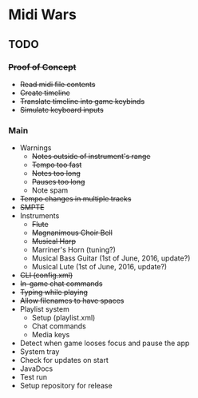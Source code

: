 # Midi Wars

## TODO

### ~~Proof of Concept~~
* ~~Read midi file contents~~
* ~~Create timeline~~
* ~~Translate timeline into game keybinds~~
* ~~Simulate keyboard inputs~~

### Main
* Warnings
  * ~~Notes outside of instrument's range~~
  * ~~Tempo too fast~~
  * ~~Notes too long~~
  * ~~Pauses too long~~
  * Note spam
* ~~Tempo changes in multiple tracks~~
* ~~SMPTE~~
* Instruments
  * ~~Flute~~
  * ~~Magnanimous Choir Bell~~
  * ~~Musical Harp~~
  * Marriner's Horn (tuning?)
  * Musical Bass Guitar (1st of June, 2016, update?)
  * Musical Lute (1st of June, 2016, update?)
* ~~CLI (config.xml)~~
* ~~In-game chat commands~~
* ~~Typing while playing~~
* ~~Allow filenames to have spaces~~
* Playlist system
  * Setup (playlist.xml)
  * Chat commands
  * Media keys
* Detect when game looses focus and pause the app
* System tray
* Check for updates on start
* JavaDocs
* Test run
* Setup repository for release

